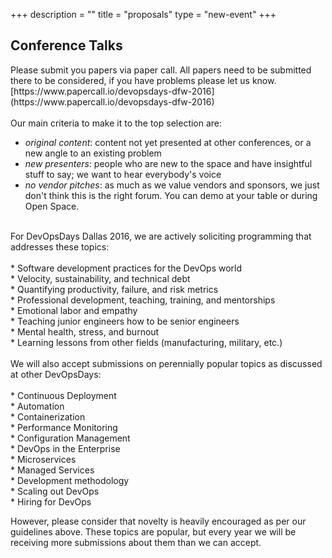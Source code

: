+++
description = ""
title = "proposals"
type = "new-event"
+++
<!-- This page lists the proposals we have received. Help the presenters with your feedback! -->

<h2>Conference Talks</h2>
Please submit you papers via paper call. All papers need to be submitted there to be considered, if you have problems please let us know. 
[https://www.papercall.io/devopsdays-dfw-2016](https://www.papercall.io/devopsdays-dfw-2016)
<br><br>
Our main criteria to make it to the top selection are:

- _original content_: content not yet presented at other conferences, or a new angle to an existing problem
- _new presenters_: people who are new to the space and have insightful stuff to say; we want to hear everybody's voice
- _no vendor pitches_: as much as we value vendors and sponsors, we just don't think this is the right forum. You can demo at your table or during Open Space.

<br>
For DevOpsDays Dallas 2016, we are actively soliciting programming that addresses these topics:
<br><br>
* Software development practices for the DevOps world<br>
* Velocity, sustainability, and technical debt<br>
* Quantifying productivity, failure, and risk metrics<br>
* Professional development, teaching, training, and mentorships<br>
* Emotional labor and empathy<br>
* Teaching junior engineers how to be senior engineers<br>
* Mental health, stress, and burnout<br>
* Learning lessons from other fields (manufacturing, military, etc.)<br>
<br>
We will also accept submissions on perennially popular topics as discussed at other DevOpsDays:<br>
<br>
* Continuous Deployment<br>
* Automation<br>
* Containerization<br>
* Performance Monitoring<br>
* Configuration Management<br>
* DevOps in the Enterprise<br>
* Microservices<br>
* Managed Services<br>
* Development methodology<br>
* Scaling out DevOps<br>
* Hiring for DevOps<br>

However, please consider that novelty is heavily encouraged as per our guidelines above. These topics are popular, but every year we will be receiving more submissions about them than we can accept.

<br>
<br>
<!-- Go to www.addthis.com/dashboard to customize your tools -->
<div class="addthis_horizontal_follow_toolbox"></div>
<!-- Go to www.addthis.com/dashboard to customize your tools -->
<script type="text/javascript" src="//s7.addthis.com/js/300/addthis_widget.js#pubid=ra-5724f5b54cc142a1"></script>